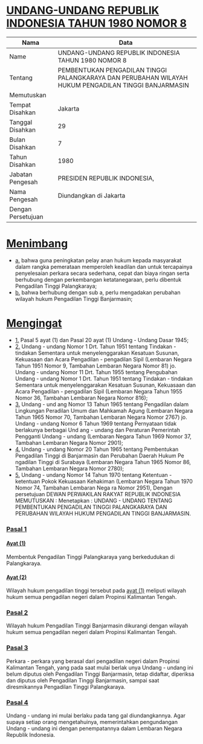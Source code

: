 # [UNDANG-UNDANG REPUBLIK INDONESIA TAHUN 1980 NOMOR 8](http://example.org/legal/peraturan/uu/1980/8)

| Nama | Data |
| ------ | ----- |
|Name|UNDANG-UNDANG REPUBLIK INDONESIA TAHUN 1980 NOMOR 8|
|Tentang| PEMBENTUKAN PENGADILAN TINGGI PALANGKARAYA DAN PERUBAHAN WILAYAH HUKUM PENGADILAN TINGGI BANJARMASIN|
|Memutuskan||
|Tempat Disahkan|Jakarta|
|Tanggal Disahkan|29|
|Bulan Disahkan|7|
|Tahun Disahkan|1980|
|Jabatan Pengesah|PRESIDEN REPUBLIK INDONESIA,|
|Nama Pengesah|Diundangkan di Jakarta|
|Dengan Persetujuan||
# [Menimbang](http://example.org/legal/peraturan/uu/1980/8/menimbang)

* [a.](http://example.org/legal/peraturan/uu/1980/8/menimbang/huruf/a) bahwa guna peningkatan pelay anan hukum kepada masyarakat dalam rangka pemerataan memperoleh keadilan dan untuk tercapainya penyelesaian perkara secara sederhana, cepat dan biaya ringan serta berhubung dengan perkembangan ketatanegaraan, perlu dibentuk Pengadilan Tinggi Palangkaraya;
* [b.](http://example.org/legal/peraturan/uu/1980/8/menimbang/huruf/b) bahwa berhubung dengan sub a, perlu mengadakan perubahan wilayah hukum Pengadilan Tinggi Banjarmasin;
# [Mengingat](http://example.org/legal/peraturan/uu/1980/8/mengingat)

* [1.](http://example.org/legal/peraturan/uu/1980/8/mengingat/huruf/0001) Pasal 5 ayat (1) dan Pasal 20 ayat (1) Undang - Undang Dasar 1945;
* [2.](http://example.org/legal/peraturan/uu/1980/8/mengingat/huruf/0002) Undang - undang Nomor 1 Drt. Tahun 1951 tentang Tindakan - tindakan Sementara untuk menyelenggarakan Kesatuan Susunan, Kekuasaan dan Acara Pengadilan - pengadilan Sipil (Lembaran Negara Tahun 1951 Nomor 9, Tambahan Lembaran Negara Nomor 81) jo. Undang - undang Nomor 11 Drt. Tahun 1955 tentang Pengubahan Undang - undang Nomor 1 Drt. Tahun 1951 tentang Tindakan - tindakan Sementara untuk menyelenggarakan Kesatuan Susunan, Kekuasaan dan Acara Pengadilan - pengadilan Sipil (Lembaran Negara Tahun 1955 Nomor 36, Tambahan Lembaran Negara Nomor 816);
* [3.](http://example.org/legal/peraturan/uu/1980/8/mengingat/huruf/0003) Undang - und ang Nomor 13 Tahun 1965 tentang Pengadilan dalam Lingkungan Peradilan Umum dan Mahkamah Agung (Lembaran Negara Tahun 1965 Nomor 70, Tambahan Lembaran Negara Nomor 2767) jo. Undang - undang Nomor 6 Tahun 1969 tentang Pernyataan tidak berlakunya berbagai Und ang - undang dan Peraturan Pemerintah Pengganti Undang - undang (Lembaran Negara Tahun 1969 Nomor 37, Tambahan Lembaran Negara Nomor 2901);
* [4.](http://example.org/legal/peraturan/uu/1980/8/mengingat/huruf/0004) Undang - undang Nomor 20 Tahun 1965 tentang Pembentukan Pengadilan Tinggi di Banjarmasin dan Perubahan Daerah Hukum Pe ngadilan Tinggi di Surabaya (Lembaran Negara Tahun 1965 Nomor 86, Tambahan Lembaran Negara Nomor 2780);
* [5.](http://example.org/legal/peraturan/uu/1980/8/mengingat/huruf/0005) Undang - undang Nomor 14 Tahun 1970 tentang Ketentuan - ketentuan Pokok Kekuasaan Kehakiman (Lembaran Negara Tahun 1970 Nomor 74, Tambahan Lembaran Nega ra Nomor 2951), Dengan persetujuan DEWAN PERWAKILAN RAKYAT REPUBLIK INDONESIA MEMUTUSKAN : Menetapkan : UNDANG - UNDANG TENTANG PEMBENTUKAN PENGADILAN TINGGI PALANGKARAYA DAN PERUBAHAN WILAYAH HUKUM PENGADILAN TINGGI BANJARMASIN.

### [Pasal 1](http://example.org/legal/peraturan/uu/1980/8/pasal/0001)

#### [Ayat (1)](http://example.org/legal/peraturan/uu/1980/8/pasal/0001/versi/19800729/ayat/0001)
Membentuk Pengadilan Tinggi Palangkaraya yang berkedudukan di Palangkaraya.

#### [Ayat (2)](http://example.org/legal/peraturan/uu/1980/8/pasal/0001/versi/19800729/ayat/0002)
Wilayah hukum pengadilan tinggi tersebut pada [ayat (1)](http://example.org/legal/peraturan/uu/1980/8/pasal/0001/versi/19800729/ayat/0001) meliputi wilayah hukum semua pengadilan negeri dalam Propinsi Kalimantan Tengah.


### [Pasal 2](http://example.org/legal/peraturan/uu/1980/8/pasal/0002)
Wilayah hukum Pengadilan Tinggi Banjarmasin dikurangi dengan wilayah hukum semua pengadilan negeri dalam Propinsi Kalimantan Tengah.


### [Pasal 3](http://example.org/legal/peraturan/uu/1980/8/pasal/0003)
Perkara - perkara yang berasal dari pengadilan negeri dalam Propinsi Kalimantan Tengah, yang pada saat mulai berlak unya Undang - undang ini belum diputus oleh Pengadilan Tinggi Banjarmasin, tetap didaftar, diperiksa dan diputus oleh Pengadilan Tinggi Banjarmasin, sampai saat diresmikannya Pengadilan Tinggi Palangkaraya.


### [Pasal 4](http://example.org/legal/peraturan/uu/1980/8/pasal/0004)
Undang - undang ini mulai berlaku pada tang gal diundangkannya. Agar supaya setiap orang mengetahuinya, memerintahkan pengundangan Undang - undang ini dengan penempatannya dalam Lembaran Negara Republik Indonesia.
